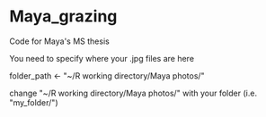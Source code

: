 # Maya_grazing
Code for Maya's MS thesis

You need to specify where your .jpg files are here

folder_path <- "~/R working directory/Maya photos/"

change "~/R working directory/Maya photos/" with your folder (i.e. "my_folder/")
